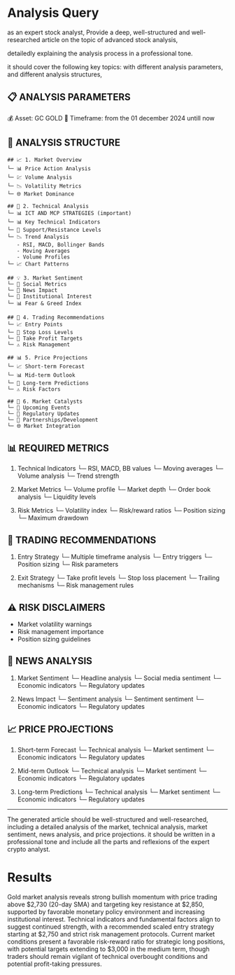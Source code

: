 # Analysis Query


as an expert stock analyst, Provide a deep, well-structured and well-researched article on the topic of advanced stock analysis,
 
detailedly explaining the analysis process in a professional tone.

it should cover the following key topics:
with different analysis parameters,
and different analysis structures,

📋 ANALYSIS PARAMETERS
---------------------
💰 Asset: GC GOLD
📅 Timeframe: from the 01 december 2024 untill now 

🎨 ANALYSIS STRUCTURE
--------------------

    ## 📈 1. Market Overview
    └─ 📊 Price Action Analysis
    └─ 💹 Volume Analysis
    └─ 📉 Volatility Metrics
    └─ 🌐 Market Dominance

    ## 🔧 2. Technical Analysis
    └─ 📊 ICT AND MCP STRATEGIES (important)
    └─ 📊 Key Technical Indicators
    └─ 🎯 Support/Resistance Levels
    └─ 📉 Trend Analysis
       - RSI, MACD, Bollinger Bands
       - Moving Averages
       - Volume Profiles
    └─ 📈 Chart Patterns

    ## 💡 3. Market Sentiment
    └─ 👥 Social Metrics
    └─ 📰 News Impact
    └─ 🏢 Institutional Interest
    └─ 📊 Fear & Greed Index

    ## 🎯 4. Trading Recommendations
    └─ 📈 Entry Points
    └─ 🛑 Stop Loss Levels
    └─ 🎯 Take Profit Targets
    └─ ⚠️ Risk Management

    ## 📊 5. Price Projections
    └─ 📈 Short-term Forecast
    └─ 📊 Mid-term Outlook
    └─ 🎯 Long-term Predictions
    └─ ⚠️ Risk Factors

    ## 🔄 6. Market Catalysts
    └─ 📅 Upcoming Events
    └─ 📰 Regulatory Updates
    └─ 🤝 Partnerships/Development
    └─ 🌐 Market Integration 

📊 REQUIRED METRICS
------------------
1. Technical Indicators
   └─ RSI, MACD, BB values
   └─ Moving averages
   └─ Volume analysis
   └─ Trend strength

2. Market Metrics
   └─ Volume profile
   └─ Market depth
   └─ Order book analysis
   └─ Liquidity levels

3. Risk Metrics
   └─ Volatility index
   └─ Risk/reward ratios
   └─ Position sizing
   └─ Maximum drawdown

🎯 TRADING RECOMMENDATIONS
-------------------------
1. Entry Strategy
   └─ Multiple timeframe analysis
   └─ Entry triggers
   └─ Position sizing
   └─ Risk parameters

2. Exit Strategy
   └─ Take profit levels
   └─ Stop loss placement
   └─ Trailing mechanisms
   └─ Risk management rules

⚠️ RISK DISCLAIMERS
------------------
- Market volatility warnings
- Risk management importance
- Position sizing guidelines

📰 NEWS ANALYSIS
----------------
1. Market Sentiment
   └─ Headline analysis
   └─ Social media sentiment
   └─ Economic indicators
   └─ Regulatory updates

2. News Impact
   └─ Sentiment analysis
   └─ Sentiment sentiment
   └─ Economic indicators
   └─ Regulatory updates

📈 PRICE PROJECTIONS
-------------------
1. Short-term Forecast
   └─ Technical analysis
   └─ Market sentiment
   └─ Economic indicators
   └─ Regulatory updates

2. Mid-term Outlook
   └─ Technical analysis
   └─ Market sentiment
   └─ Economic indicators
   └─ Regulatory updates

3. Long-term Predictions
   └─ Technical analysis
   └─ Market sentiment
   └─ Economic indicators
   └─ Regulatory updates
   

--------------------------------

The generated article should be well-structured and well-researched,
including a detailed analysis of the market, technical analysis, market sentiment, news analysis, and price projections.
it should be written in a professional tone and include all the parts and reflexions of the expert crypto analyst.


# Results
Gold market analysis reveals strong bullish momentum with price trading above $2,730 (20-day SMA) and targeting key resistance at $2,850, supported by favorable monetary policy environment and increasing institutional interest. Technical indicators and fundamental factors align to suggest continued strength, with a recommended scaled entry strategy starting at $2,750 and strict risk management protocols. Current market conditions present a favorable risk-reward ratio for strategic long positions, with potential targets extending to $3,000 in the medium term, though traders should remain vigilant of technical overbought conditions and potential profit-taking pressures.